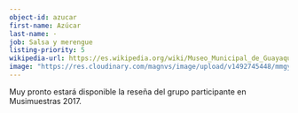 ```yaml
---
object-id: azucar
first-name: Azúcar
last-name: ·
job: Salsa y merengue
listing-priority: 5
wikipedia-url: https://es.wikipedia.org/wiki/Museo_Municipal_de_Guayaquil
image: "https://res.cloudinary.com/magnvs/image/upload/v1492745448/mmgye/gye_1.jpg"
---
```


Muy pronto estará disponible la reseña del grupo participante en Musimuestras 2017.
